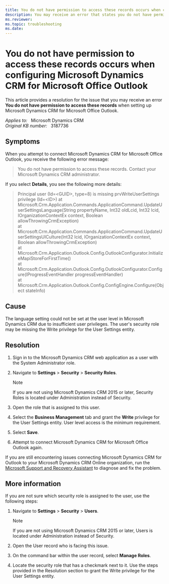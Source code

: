 ```yaml
---
title: You do not have permission to access these records occurs when configuring
description: You may receive an error that states you do not have permission to access these records. This error occurs when you try to configure Microsoft Dynamics CRM for Microsoft Office Outlook. Provides a resolution.
ms.reviewer:  
ms.topic: troubleshooting
ms.date: 
---
```

# You do not have permission to access these records occurs when configuring Microsoft Dynamics CRM for Microsoft Office Outlook

This article provides a resolution for the issue that you may receive an error **You do not have permission to access these records** when setting up Microsoft Dynamics CRM for Microsoft Office Outlook.

_Applies to:_ &nbsp; Microsoft Dynamics CRM  
_Original KB number:_ &nbsp; 3187736

## Symptoms

When you attempt to connect Microsoft Dynamics CRM for Microsoft Office Outlook, you receive the following error message:

> You do not have permission to access these records. Contact your Microsoft Dynamics CRM administrator.

If you select **Details**, you see the following more details:

> Principal user (Id=\<GUID>, type=8) is missing prvWriteUserSettings privilege (Id=\<ID>) at Microsoft.Crm.Application.Commands.ApplicationCommand.UpdateUserSettingsLanguage(String propertyName, Int32 oldLcid, Int32 lcid, IOrganizationContextEx context, Boolean allowThrowingCrmException)  
 at Microsoft.Crm.Application.Commands.ApplicationCommand.UpdateUserSettingsUICulture(Int32 lcid, IOrganizationContextEx context, Boolean allowThrowingCrmException)  
 at Microsoft.Crm.Application.Outlook.Config.OutlookConfigurator.InitializeMapiStoreForFirstTime()  
 at Microsoft.Crm.Application.Outlook.Config.OutlookConfigurator.Configure(IProgressEventHandler progressEventHandler)  
 at Microsoft.Crm.Application.Outlook.Config.ConfigEngine.Configure(Object stateInfo)  

## Cause

The language setting could not be set at the user level in Microsoft Dynamics CRM due to insufficient user privileges. The user's security role may be missing the Write privilege for the User Settings entity.

## Resolution

1. Sign in to the Microsoft Dynamics CRM web application as a user with the System Administrator role.
2. Navigate to **Settings** > **Security** > **Security Roles**.

   > [!NOTE]
   > If you are not using Microsoft Dynamics CRM 2015 or later, Security Roles is located under Administration instead of Security.

3. Open the role that is assigned to this user.
4. Select the **Business Management** tab and grant the **Write** privilege for the User Settings entity. User level access is the minimum requirement.
5. Select **Save**.
6. Attempt to connect Microsoft Dynamics CRM for Microsoft Office Outlook again.

If you are still encountering issues connecting Microsoft Dynamics CRM for Outlook to your Microsoft Dynamics CRM Online organization, run the [Microsoft Support and Recovery Assistant](https://support.microsoft.com/office/about-the-microsoft-support-and-recovery-assistant-e90bb691-c2a7-4697-a94f-88836856c72f) to diagnose and fix the problem.

## More information

If you are not sure which security role is assigned to the user, use the following steps:

1. Navigate to **Settings** > **Security** > **Users**.

   > [!NOTE]
   > If you are not using Microsoft Dynamics CRM 2015 or later, Users is located under Administration instead of Security.

2. Open the User record who is facing this issue.
3. On the command bar within the user record, select **Manage Roles**.
4. Locate the security role that has a checkmark next to it. Use the steps provided in the Resolution section to grant the Write privilege for the User Settings entity.
